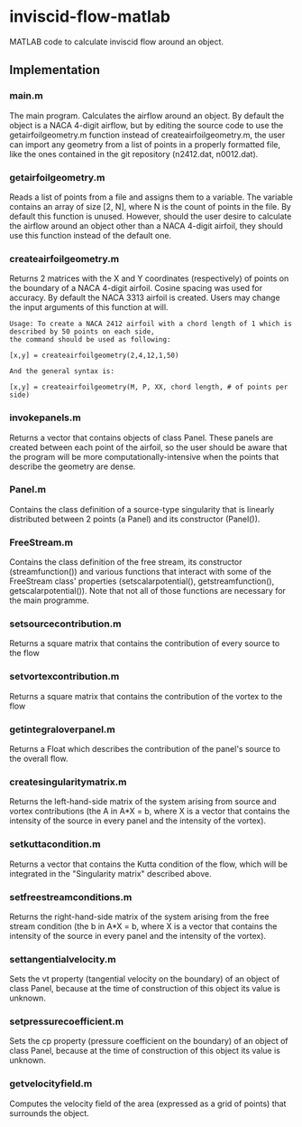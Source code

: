 # inviscid-flow-matlab
MATLAB code to calculate inviscid flow around an object.

## Implementation


### main.m
The main program. Calculates the airflow around an object. By default the object is a NACA 4-digit airflow, but by editing the source code to use the getairfoilgeometry.m function instead of createairfoilgeometry.m, the user can import any geometry from a list of points in a properly formatted file, like the ones contained in the git repository (n2412.dat, n0012.dat).
    
### getairfoilgeometry.m
Reads a list of points from a file and assigns them to a variable. The variable contains an array of size [2, N], where N is the count of points in the file. By default this function is unused. However, should the user desire to calculate the airflow around an object other than a NACA 4-digit airfoil, they should use this function instead of the default one.

### createairfoilgeometry.m
Returns 2 matrices with the X and Y coordinates (respectively) of points on the boundary of a NACA 4-digit airfoil. Cosine spacing was used for accuracy. By default the NACA 3313 airfoil is created. Users may change the input arguments of this function at will.

    Usage: To create a NACA 2412 airfoil with a chord length of 1 which is described by 50 points on each side, 
    the command should be used as following:

    [x,y] = createairfoilgeometry(2,4,12,1,50)

    And the general syntax is:

    [x,y] = createairfoilgeometry(M, P, XX, chord length, # of points per side)
    
### invokepanels.m
Returns a vector that contains objects of class Panel. These panels are created between each point of the airfoil, so the user should be aware that the program will be more computationally-intensive when the points that describe the geometry are dense.

### Panel.m
Contains the class definition of a source-type singularity that is linearly distributed between 2 points (a Panel) and its constructor (Panel()).

### FreeStream.m
Contains the class definition of the free stream, its constructor (streamfunction()) and various functions that interact with some of the FreeStream class' properties (setscalarpotential(), getstreamfunction(), getscalarpotential()). Note that not all of those functions are necessary for the main programme.

### setsourcecontribution.m
Returns a square matrix that contains the contribution of every source to the flow

### setvortexcontribution.m
Returns a square matrix that contains the contribution of the vortex to the flow

### getintegraloverpanel.m
Returns a Float which describes the contribution of the panel's source to the overall flow.

### createsingularitymatrix.m
Returns the left-hand-side matrix of the system arising from source and vortex contributions (the A in A*X = b, where X is a vector that contains the intensity of the source in every panel and the intensity of the vortex).

### setkuttacondition.m
Returns a vector that contains the Kutta condition of the flow, which will be integrated in the "Singularity matrix" described above.

### setfreestreamconditions.m
Returns the right-hand-side matrix of the system arising from the free stream condition (the b in A*X = b, where X is a vector that contains the intensity of the source in every panel and the intensity of the vortex).
    
### settangentialvelocity.m
Sets the vt property (tangential velocity on the boundary) of an object of class Panel, because at the time of construction of this object its value is unknown.

### setpressurecoefficient.m
Sets the cp property (pressure coefficient on the boundary) of an object of class Panel, because at the time of construction of this object its value is unknown.

### getvelocityfield.m
Computes the velocity field of the area (expressed as a grid of points) that surrounds the object.
